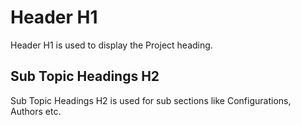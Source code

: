# Header H1
Header H1 is used to display the Project heading. 

## Sub Topic Headings H2
Sub Topic Headings H2 is used for sub sections like Configurations, Authors etc.

